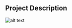 ## Project Description

![alt text](https://github.com/learning-zone/Bootstrap-CSS/blob/master/assets/startbootstrap-freelancer-1.0.2.png "startbootstrap-freelancer-1.0.2")
